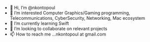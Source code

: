 - 👋 Hi, I’m @nkontopoul
- 👀 I’m interested Computer Graphics/Gaming programming, Telecommunications, CyberSecurity, Networking, Mac ecosystem
- 🌱 I’m currently learning Swift
- 💞️ I’m looking to collaborate on relevant projects
- 📫 How to reach me ...nkontopoul at gmail.com

<!---
nkontopoul/nkontopoul is a ✨ special ✨ repository because its `README.md` (this file) appears on your GitHub profile.
You can click the Preview link to take a look at your changes.
--->
